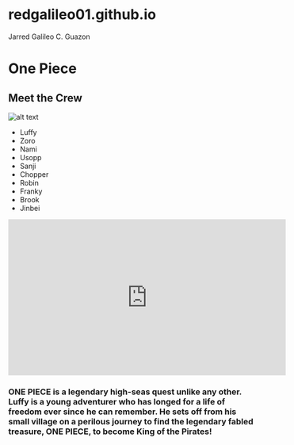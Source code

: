 # redgalileo01.github.io
Jarred Galileo C. Guazon
# One Piece
## Meet the Crew
![alt text](https://sportshub.cbsistatic.com/i/2021/08/09/efc32613-9184-435c-9077-7db5070a988a/one-piece-new-straw-hat-1274314.jpg)
- Luffy
- Zoro
- Nami
- Usopp
- Sanji
- Chopper
- Robin
- Franky
- Brook
- Jinbei

<iframe width="560" height="315" src="https://www.youtube.com/embed/PndB2hm32dQ?si=L8PDKTjPxZiMNisd" title="YouTube video player" frameborder="0" allow="accelerometer; autoplay; clipboard-write; encrypted-media; gyroscope; picture-in-picture; web-share" allowfullscreen></iframe>

### ONE PIECE is a legendary high-seas quest unlike any other. Luffy is a young adventurer who has longed for a life of freedom ever since he can remember. He sets off from his small village on a perilous journey to find the legendary fabled treasure, ONE PIECE, to become King of the Pirates!
